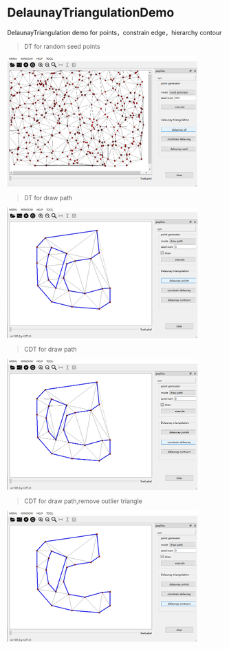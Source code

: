 # DelaunayTriangulationDemo
DelaunayTriangulation demo for points，constrain edge，hierarchy contour
> DT for random seed points

<img src="example/1.jpg" style="zoom:50%;" />

> DT for draw path

<img src="example/2.jpg" style="zoom:50%;" />

> CDT for draw path

<img src="example/3.jpg" style="zoom:50%;" />

> CDT for draw path,remove outlier triangle 

<img src="example/4.jpg" style="zoom:50%;" />
